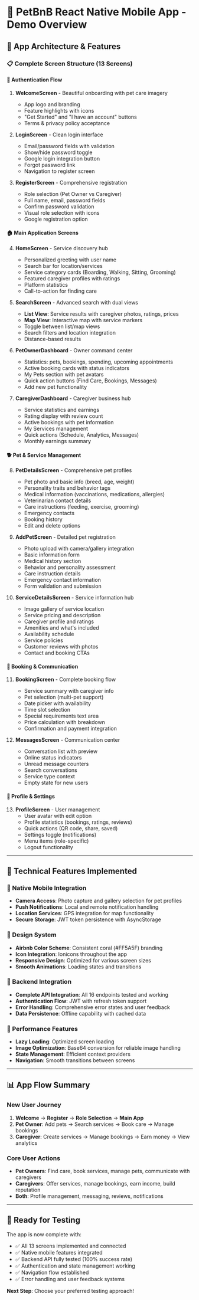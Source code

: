 # 📱 PetBnB React Native Mobile App - Demo Overview

## 🎯 **App Architecture & Features**

### **📋 Complete Screen Structure (13 Screens)**

#### 🔐 **Authentication Flow**
1. **WelcomeScreen** - Beautiful onboarding with pet care imagery
   - App logo and branding
   - Feature highlights with icons
   - "Get Started" and "I have an account" buttons
   - Terms & privacy policy acceptance

2. **LoginScreen** - Clean login interface
   - Email/password fields with validation
   - Show/hide password toggle
   - Google login integration button
   - Forgot password link
   - Navigation to register screen

3. **RegisterScreen** - Comprehensive registration
   - Role selection (Pet Owner vs Caregiver)
   - Full name, email, password fields
   - Confirm password validation
   - Visual role selection with icons
   - Google registration option

#### 🏠 **Main Application Screens**

4. **HomeScreen** - Service discovery hub
   - Personalized greeting with user name
   - Search bar for location/services
   - Service category cards (Boarding, Walking, Sitting, Grooming)
   - Featured caregiver profiles with ratings
   - Platform statistics
   - Call-to-action for finding care

5. **SearchScreen** - Advanced search with dual views
   - **List View**: Service results with caregiver photos, ratings, prices
   - **Map View**: Interactive map with service markers
   - Toggle between list/map views
   - Search filters and location integration
   - Distance-based results

6. **PetOwnerDashboard** - Owner command center
   - Statistics: pets, bookings, spending, upcoming appointments
   - Active booking cards with status indicators
   - My Pets section with pet avatars
   - Quick action buttons (Find Care, Bookings, Messages)
   - Add new pet functionality

7. **CaregiverDashboard** - Caregiver business hub
   - Service statistics and earnings
   - Rating display with review count
   - Active bookings with pet information
   - My Services management
   - Quick actions (Schedule, Analytics, Messages)
   - Monthly earnings summary

#### 🐕 **Pet & Service Management**

8. **PetDetailsScreen** - Comprehensive pet profiles
   - Pet photo and basic info (breed, age, weight)
   - Personality traits and behavior tags
   - Medical information (vaccinations, medications, allergies)
   - Veterinarian contact details
   - Care instructions (feeding, exercise, grooming)
   - Emergency contacts
   - Booking history
   - Edit and delete options

9. **AddPetScreen** - Detailed pet registration
   - Photo upload with camera/gallery integration
   - Basic information form
   - Medical history section
   - Behavior and personality assessment
   - Care instruction details
   - Emergency contact information
   - Form validation and submission

10. **ServiceDetailsScreen** - Service information hub
    - Image gallery of service location
    - Service pricing and description
    - Caregiver profile and ratings
    - Amenities and what's included
    - Availability schedule
    - Service policies
    - Customer reviews with photos
    - Contact and booking CTAs

#### 💼 **Booking & Communication**

11. **BookingScreen** - Complete booking flow
    - Service summary with caregiver info
    - Pet selection (multi-pet support)
    - Date picker with availability
    - Time slot selection
    - Special requirements text area
    - Price calculation with breakdown
    - Confirmation and payment integration

12. **MessagesScreen** - Communication center
    - Conversation list with preview
    - Online status indicators
    - Unread message counters
    - Search conversations
    - Service type context
    - Empty state for new users

#### 👤 **Profile & Settings**

13. **ProfileScreen** - User management
    - User avatar with edit option
    - Profile statistics (bookings, ratings, reviews)
    - Quick actions (QR code, share, saved)
    - Settings toggle (notifications)
    - Menu items (role-specific)
    - Logout functionality

---

## 🔧 **Technical Features Implemented**

### **📲 Native Mobile Integration**
- **Camera Access**: Photo capture and gallery selection for pet profiles
- **Push Notifications**: Local and remote notification handling
- **Location Services**: GPS integration for map functionality
- **Secure Storage**: JWT token persistence with AsyncStorage

### **🎨 Design System**
- **Airbnb Color Scheme**: Consistent coral (#FF5A5F) branding
- **Icon Integration**: Ionicons throughout the app
- **Responsive Design**: Optimized for various screen sizes
- **Smooth Animations**: Loading states and transitions

### **🔌 Backend Integration**
- **Complete API Integration**: All 16 endpoints tested and working
- **Authentication Flow**: JWT with refresh token support
- **Error Handling**: Comprehensive error states and user feedback
- **Data Persistence**: Offline capability with cached data

### **🚀 Performance Features**
- **Lazy Loading**: Optimized screen loading
- **Image Optimization**: Base64 conversion for reliable image handling
- **State Management**: Efficient context providers
- **Navigation**: Smooth transitions between screens

---

## 📊 **App Flow Summary**

### **New User Journey**
1. **Welcome** → **Register** → **Role Selection** → **Main App**
2. **Pet Owner**: Add pets → Search services → Book care → Manage bookings
3. **Caregiver**: Create services → Manage bookings → Earn money → View analytics

### **Core User Actions**
- **Pet Owners**: Find care, book services, manage pets, communicate with caregivers
- **Caregivers**: Offer services, manage bookings, earn income, build reputation
- **Both**: Profile management, messaging, reviews, notifications

---

## 🎯 **Ready for Testing**

The app is now complete with:
- ✅ All 13 screens implemented and connected
- ✅ Native mobile features integrated
- ✅ Backend API fully tested (100% success rate)
- ✅ Authentication and state management working
- ✅ Navigation flow established
- ✅ Error handling and user feedback systems

**Next Step**: Choose your preferred testing approach!
